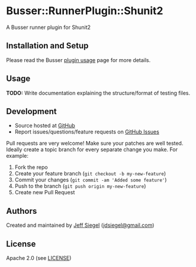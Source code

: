 # <a name="title"></a> Busser::RunnerPlugin::Shunit2

A Busser runner plugin for Shunit2

## <a name="installation"></a> Installation and Setup

Please read the Busser [plugin usage][plugin_usage] page for more details.

## <a name="usage"></a> Usage

**TODO:** Write documentation explaining the structure/format of testing files.

## <a name="development"></a> Development

* Source hosted at [GitHub][repo]
* Report issues/questions/feature requests on [GitHub Issues][issues]

Pull requests are very welcome! Make sure your patches are well tested.
Ideally create a topic branch for every separate change you make. For
example:

1. Fork the repo
2. Create your feature branch (`git checkout -b my-new-feature`)
3. Commit your changes (`git commit -am 'Added some feature'`)
4. Push to the branch (`git push origin my-new-feature`)
5. Create new Pull Request

## <a name="authors"></a> Authors

Created and maintained by [Jeff Siegel][author] (<jdsiegel@gmail.com>)

## <a name="license"></a> License

Apache 2.0 (see [LICENSE][license])


[author]:           https://github.com/enter-github-user
[issues]:           https://github.com/enter-github-user/busser-shunit2/issues
[license]:          https://github.com/enter-github-user/busser-shunit2/blob/master/LICENSE
[repo]:             https://github.com/enter-github-user/busser-shunit2
[plugin_usage]:     http://docs.kitchen-ci.org/busser/plugin-usage
